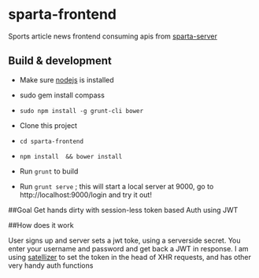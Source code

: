 # sparta-frontend

Sports article news frontend consuming apis from [sparta-server](https://github.com/dbajpeyi/sparta-server)

## Build & development

- Make sure [nodejs](https://nodejs.org/en/download/) is installed

- sudo gem install compass

- `sudo npm install -g grunt-cli bower`

- Clone this project

- `cd sparta-frontend`    

- `npm install  && bower install`

- Run `grunt` to build 

- Run `grunt serve` ; this will start a local server at 9000, go to http://localhost:9000/login and try it out!



##Goal
Get hands dirty with session-less token based Auth using JWT

##How does it work

User signs up and server sets a jwt toke, using a serverside secret. You enter your username and password and get back a JWT in response.
I am using [satellizer](https://github.com/sahat/satellizer) to set the token in the head of XHR requests, and has other very handy auth functions 
